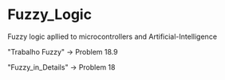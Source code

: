 # Fuzzy_Logic
Fuzzy logic apllied to microcontrollers and Artificial-Intelligence

"Trabalho Fuzzy" -> Problem 18.9

"Fuzzy_in_Details" -> Problem 18

